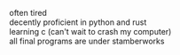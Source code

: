 often tired<br/> 
decently proficient in python and rust<br/>
learning c (can't wait to crash my computer)<br/>
all final programs are under stamberworks
